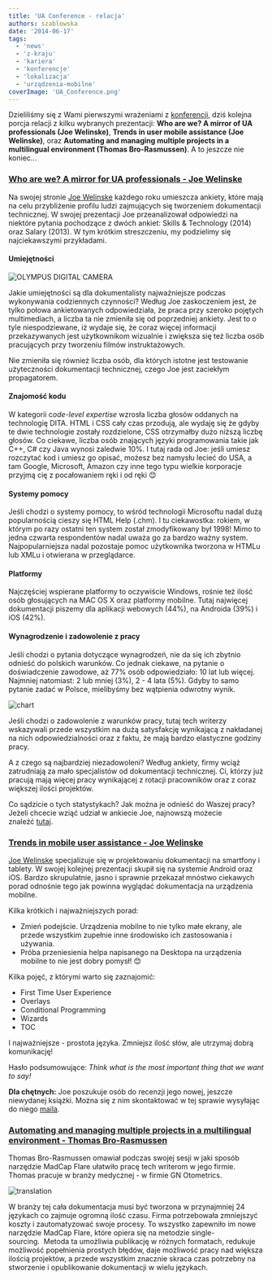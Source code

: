 ```yaml
---
title: 'UA Conference - relacja'
authors: szablowska
date: '2014-06-17'
tags:
  - 'news'
  - 'z-kraju'
  - 'kariera'
  - 'konferencje'
  - 'lokalizacja'
  - 'urządzenia-mobilne'
coverImage: 'UA_Conference.png'
---
```


Dzieliliśmy się z Wami pierwszymi wrażeniami z
[konferencji](http://techwriter.pl/ua-europe-conference-pierwsze-wrazenia/ 'UA Europe Conference – pierwsze wrażenia'),
dziś kolejna porcja relacji z kilku wybranych prezentacji: **Who are we? A
mirror of UA professionals (Joe Welinske)**, **Trends in user mobile assistance
(Joe Welinske)**, oraz **Automating and managing multiple projects in a
multilingual environment (Thomas Bro-Rasmussen)**. A to jeszcze nie koniec...

<!--truncate-->

### [Who are we? A mirror for UA professionals - Joe Welinske](http://www.uaeurope.com/conference/sessions.html#whoarewe)

Na swojej stronie [Joe Welinske](http://www.writersua.com/) każdego roku
umieszcza ankiety, które mają na celu przybliżenie profilu ludzi zajmujących się
tworzeniem dokumentacji technicznej. W swojej prezentacji Joe przeanalizował
odpowiedzi na niektóre pytania pochodzące z dwóch ankiet: Skills & Technology
(2014) oraz Salary (2013). W tym krótkim streszczeniu, my podzielimy się
najciekawszymi przykładami.

#### Umiejętności

![OLYMPUS DIGITAL CAMERA](images/camera-150x150.jpg)

Jakie umiejętności są dla dokumentalisty najważniejsze podczas wykonywania
codziennych czynności? Według Joe zaskoczeniem jest, że tylko połowa
ankietowanych odpowiedziała, że praca przy szeroko pojętych multimediach, a
liczba ta nie zmieniła się od poprzedniej ankiety. Jest to o tyle
niespodziewane, iż wydaje się, że coraz więcej informacji przekazywanych jest
użytkownikom wizualnie i zwiększa się też liczba osób pracujących przy tworzeniu
filmów instruktażowych.

Nie zmieniła się również liczba osób, dla których istotne jest testowanie
użyteczności dokumentacji technicznej, czego Joe jest zaciekłym propagatorem.

#### Znajomość kodu

W kategorii c*ode-level expertise* wzrosła liczba głosów oddanych na technologię
DITA. HTML i CSS cały czas przodują, ale wydaję się że gdyby te dwie technologie
zostały rozdzielone, CSS otrzymałby dużo niższą liczbę głosów. Co ciekawe,
liczba osób znających języki programowania takie jak C++, C# czy Java wynosi
zaledwie 10%. I tutaj rada od Joe: jeśli umiesz rozczytać kod i umiesz go
opisać, możesz bez namysłu lecieć do USA, a tam Google, Microsoft, Amazon czy
inne tego typu wielkie korporacje przyjmą cię z pocałowaniem ręki i od ręki 😊

#### Systemy pomocy

Jeśli chodzi o systemy pomocy, to wśród technologii Microsoftu nadal dużą
popularnością cieszy się HTML Help (.chm). I tu ciekawostka: rokiem, w którym po
razy ostatni ten system został zmodyfikowany był 1998! Mimo to jedna czwarta
respondentów nadal uważa go za bardzo ważny system. Najpopularniejsza nadal
pozostaje pomoc użytkownika tworzona w HTMLu lub XMLu i otwierana w
przeglądarce.

#### Platformy

Najczęściej wspierane platformy to oczywiście Windows, rośnie też ilość osób
głosujących na MAC OS X oraz platformy mobilne. Tutaj najwięcej dokumentacji
piszemy dla aplikacji webowych (44%), na Androida (39%) i iOS (42%).

#### Wynagrodzenie i zadowolenie z pracy

Jeśli chodzi o pytania dotyczące wynagrodzeń, nie da się ich zbytnio odnieść do
polskich warunków. Co jednak ciekawe, na pytanie o doświadczenie zawodowe, aż
77% osób odpowiedziało: 10 lat lub więcej. Najmniej natomiast: 2 lub mniej (3%),
2 - 4 lata (5%). Gdyby to samo pytanie zadać w Polsce, mielibyśmy bez wątpienia
odwrotny wynik.

![chart](images/chart-300x200.jpg)

Jeśli chodzi o zadowolenie z warunków pracy, tutaj tech writerzy wskazywali
przede wszystkim na dużą satysfakcję wynikającą z nakładanej na nich
odpowiedzialności oraz z faktu, że mają bardzo elastyczne godziny pracy.

A z czego są najbardziej niezadowoleni? Według ankiety, firmy wciąż zatrudniają
za mało specjalistów od dokumentacji technicznej. Ci, którzy już pracują mają
więcej pracy wynikającej z rotacji pracowników oraz z coraz większej ilości
projektów.

Co sądzicie o tych statystykach? Jak można je odnieść do Waszej pracy? Jeżeli
chcecie wziąć udział w ankiecie Joe, najnowszą możecie
znaleźć [tutaj](https://www.surveymonkey.com/s/ua_tools_survey).

### [Trends in mobile user assistance - Joe Welinske](http://www.uaeurope.com/conference/sessions.html#mobileUAtrends)

[Joe Welinske](http://www.writersua.com/) specjalizuje się w projektowaniu
dokumentacji na smartfony i tablety. W swojej kolejnej prezentacji skupił się na
systemie Android oraz iOS. Bardzo skrupulatnie, jasno i sprawnie przekazał
mnóstwo ciekawych porad odnośnie tego jak powinna wyglądać dokumentacja na
urządzenia mobilne.

Kilka krótkich i najważniejszych porad:

- Zmień podejście. Urządzenia mobilne to nie tylko małe ekrany, ale przede
  wszystkim zupełnie inne środowisko ich zastosowania i używania.
- Próba przeniesienia helpa napisanego na Desktopa na urządzenia mobilne to nie
  jest dobry pomysł! 😊

Kilka pojęć, z którymi warto się zaznajomić:

- First Time User Experience
- Overlays
- Conditional Programming
- Wizards
- TOC

I najważniejsze - prostota języka. Zmniejsz ilość słów, ale utrzymaj dobrą
komunikację!

Hasło podsumowujące: _Think what is the most important thing that we want to
say!_

**Dla chętnych:** Joe poszukuje osób do recenzji jego nowej, jeszcze niewydanej
książki. Można się z nim skontaktować w tej sprawie wysyłając do niego
[maila](http://www.welinske.com/contact-us/).

### [Automating and managing multiple projects in a multilingual environment - Thomas Bro-Rasmussen](http://www.uaeurope.com/conference/sessions.html#automating)

Thomas Bro-Rasmussen omawiał podczas swojej sesji w jaki sposób narzędzie MadCap
Flare ułatwiło pracę tech writerom w jego firmie. Thomas pracuje w branży
medycznej - w firmie GN Otometrics.

![translation](images/translation-150x150.jpg)

W branży tej cała dokumentacja musi być tworzona w przynajmniej 24 językach co
zajmuje ogromną ilość czasu. Firma potrzebowała zmniejszyć koszty i
zautomatyzować swoje procesy. To wszystko zapewniło im nowe narzędzie MadCap
Flare, które opiera się na metodzie single-sourcing.  Metoda ta umożliwia
publikację w różnych formatach, redukuje możliwość popełnienia prostych błędów,
daje możliwość pracy nad większa ilością projektów, a przede wszystkim znacznie
skraca czas potrzebny na stworzenie i opublikowanie dokumentacji w wielu
językach.
